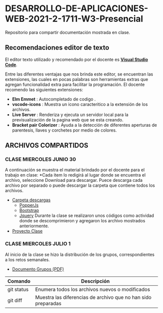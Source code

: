 # DESARROLLO-DE-APLICACIONES-WEB-2021-2-1711-W3-Presencial
Repositorio para compartir documentación mostrada en clase.

## Recomendaciones editor de texto 
El editor texto utilizado y recomendado por el docente es [**Visual Studio Code**](https://code.visualstudio.com/).

Entre las diferentes ventajas que nos brinda este editor, se encuentran las extensiones, las cuales en pocas palabras son herramientas extras que agregan funcionalidad extra para facilitar la programación. 
El docente recomendo las siguientes extensiones:
- **Elm Emmet** : Autocompletado de codigo .
- **vscode-icons** : Muestra un icono caracteritico a la extensión de los archivos.
- **Live Server** : Renderiza y ejecuta un servidor local para la previsualización de la pagina web que se esta creando.
- **Bracket pair Colorizer** : Ayuda a la detección de diferentes aperturas de parentesis, llaves y corchetes por medio de colores.

## ARCHIVOS COMPARTIDOS 
### CLASE MIERCOLES JUNIO 30 
A continuación se muestra el material brindado por el docente para el trabajo en clase: *Cada item lo redigirá al lugar donde se encuentra el archivo, seleccione Download para descargar. Puece descarga cada archivo por separado o puede descargar la carpeta que contiene todos los archivos.
- [Carpeta descargas](30Junio2021/Descargas)
  - [PopperJs](30Junio2021/Descargas/@popperjs.rar)
  - [Bootstrap](30Junio2021/Descargas/bootstrap-5.0.1-dist.zip)
  - [Jquery](30Junio2021/Descargas/jquery-3.6.0.min.rar)
Durante la clase se realizaron unos códigos como actividad donde se descomprimieron y agregaron los archivo mostrados anteriormente.
- [Proyecto Clase](30Junio2021/Poyecto)

### CLASE MIERCOLES JULIO 1
Al inicio de la clase se hizo la distribución de los grupos, correspondientes a los retos semanales.
- [Documento Grupos (PDF) ](1Julio2021/CreacionGrupos/GW3pROY.pdf)

| Comando | Descripción |
| --- | --- |
| git status | Enumera todos los archivos nuevos o modificados |
| git diff | Muestra las diferencias de archivo que no han sido preparadas |
